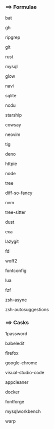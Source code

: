 ### ==> Formulae

bat			

gh			

ripgrep

git			

rust

mysql			

glow			

navi			

sqlite

ncdu			

starship

cowsay			

neovim			

tig

deno			

httpie			

node			

tree

diff-so-fancy		

nvm			

tree-sitter

dust			

exa			

lazygit			

fd			

woff2

fontconfig		

lua			

fzf			

zsh-async

zsh-autosuggestions

### ==> Casks

1password		

babeledit		

firefox			

google-chrome		

visual-studio-code

appcleaner		

docker			

fontforge		

mysqlworkbench		

warp
